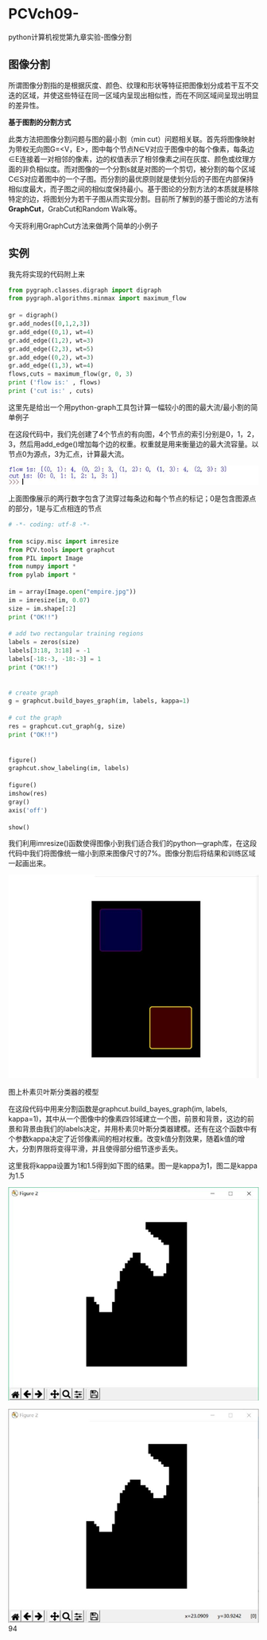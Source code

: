 # PCVch09-

python计算机视觉第九章实验-图像分割

## 图像分割

所谓图像分割指的是根据灰度、颜色、纹理和形状等特征把图像划分成若干互不交迭的区域，并使这些特征在同一区域内呈现出相似性，而在不同区域间呈现出明显的差异性。

**基于图割的分割方式**

此类方法把图像分割问题与图的最小割（min cut）问题相关联。首先将图像映射为带权无向图G=<V，E>，图中每个节点N∈V对应于图像中的每个像素，每条边∈E连接着一对相邻的像素，边的权值表示了相邻像素之间在灰度、颜色或纹理方面的非负相似度。而对图像的一个分割s就是对图的一个剪切，被分割的每个区域C∈S对应着图中的一个子图。而分割的最优原则就是使划分后的子图在内部保持相似度最大，而子图之间的相似度保持最小。基于图论的分割方法的本质就是移除特定的边，将图划分为若干子图从而实现分割。目前所了解到的基于图论的方法有**GraphCut**，GrabCut和Random Walk等。

今天将利用GraphCut方法来做两个简单的小例子

## 实例

我先将实现的代码附上来

```python
from pygraph.classes.digraph import digraph
from pygraph.algorithms.minmax import maximum_flow

gr = digraph()
gr.add_nodes([0,1,2,3])
gr.add_edge((0,1), wt=4)
gr.add_edge((1,2), wt=3)
gr.add_edge((2,3), wt=5)
gr.add_edge((0,2), wt=3)
gr.add_edge((1,3), wt=4)
flows,cuts = maximum_flow(gr, 0, 3)
print ('flow is:' , flows)
print ('cut is:' , cuts)
```

这里先是给出一个用python-graph工具包计算一幅较小的图的最大流/最小割的简单例子

在这段代码中，我们先创建了4个节点的有向图，4个节点的索引分别是0，1，2，3，然后用add_edge()增加每个边的权重。权重就是用来衡量边的最大流容量。以节点0为源点，3为汇点，计算最大流。

![](https://github.com/zengqq1997/PCVch09-/blob/master/fenge3.jpg)

上面图像展示的两行数字包含了流穿过每条边和每个节点的标记；0是包含图源点的部分，1是与汇点相连的节点

```python
# -*- coding: utf-8 -*-

from scipy.misc import imresize
from PCV.tools import graphcut
from PIL import Image
from numpy import *
from pylab import *

im = array(Image.open("empire.jpg"))
im = imresize(im, 0.07)
size = im.shape[:2]
print ("OK!!")

# add two rectangular training regions
labels = zeros(size)
labels[3:18, 3:18] = -1
labels[-18:-3, -18:-3] = 1
print ("OK!!")


# create graph
g = graphcut.build_bayes_graph(im, labels, kappa=1)

# cut the graph
res = graphcut.cut_graph(g, size)
print ("OK!!")


figure()
graphcut.show_labeling(im, labels)

figure()
imshow(res)
gray()
axis('off')

show()
```

我们利用imresize()函数使得图像小到我们适合我们的python—graph库，在这段代码中我们将图像统一缩小到原来图像尺寸的7%。图像分割后将结果和训练区域一起画出来。

![](https://github.com/zengqq1997/PCVch09-/blob/master/fenge1.jpg)

图上朴素贝叶斯分类器的模型

在这段代码中用来分割函数是graphcut.build_bayes_graph(im, labels, kappa=1)，其中从一个图像中的像素四邻域建立一个图，前景和背景，这边的前景和背景由我们的labels决定，并用朴素贝叶斯分类器建模。还有在这个函数中有个参数kappa决定了近邻像素间的相对权重。改变k值分割效果，随着k值的增大，分割界限将变得平滑，并且使得部分细节逐步丢失。

这里我将kappa设置为1和1.5得到如下图的结果。图一是kappa为1，图二是kappa为1.5

![](https://github.com/zengqq1997/PCVch09-/blob/master/fenge2.jpg)


![](https://github.com/zengqq1997/PCVch09-/blob/master/fenge4.jpg)
94


